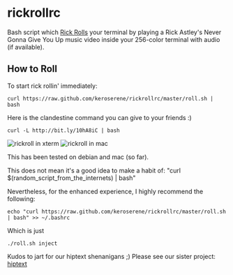 # rickrollrc

Bash script which [Rick Rolls](http://en.wikipedia.org/wiki/Rickrolling) your
terminal by playing a Rick Astley's Never Gonna Give You Up music video inside
your 256-color terminal with audio (if available).

## How to Roll
To start rick rollin' immediately:

    curl https://raw.github.com/keroserene/rickrollrc/master/roll.sh | bash

Here is the clandestine command you can give to your friends :)

    curl -L http://bit.ly/10hA8iC | bash

![rickroll in xterm](http://i.imgur.com/ZAsQWtP.png)
![rickroll in mac](http://i.imgur.com/yDLaZna.png)

This has been tested on debian and mac (so far).

This does not mean it's a good idea to make a habit of:
"curl $(random_script_from_the_internets) | bash"

Nevertheless, for the enhanced experience, I highly recommend the following:

    echo "curl https://raw.github.com/keroserene/rickrollrc/master/roll.sh | bash" >> ~/.bashrc

Which is just

    ./roll.sh inject

Kudos to jart for our hiptext shenanigans ;)
Please see our sister project: [hiptext](https://github.com/jart/hiptext)
